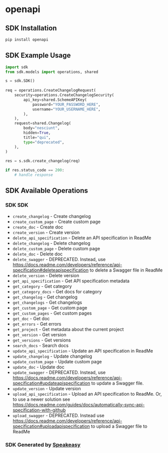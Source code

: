 # openapi

<!-- Start SDK Installation -->
## SDK Installation

```bash
pip install openapi
```
<!-- End SDK Installation -->

<!-- Start SDK Example Usage -->
## SDK Example Usage

```python
import sdk
from sdk.models import operations, shared

s = sdk.SDK()
    
req = operations.CreateChangelogRequest(
    security=operations.CreateChangelogSecurity(
        api_key=shared.SchemeAPIKey(
            password="YOUR_PASSWORD_HERE",
            username="YOUR_USERNAME_HERE",
        ),
    ),
    request=shared.Changelog(
        body="nesciunt",
        hidden=True,
        title="qui",
        type="deprecated",
    ),
)
    
res = s.sdk.create_changelog(req)

if res.status_code == 200:
    # handle response
```
<!-- End SDK Example Usage -->

<!-- Start SDK Available Operations -->
## SDK Available Operations

### SDK SDK

* `create_changelog` - Create changelog
* `create_custom_page` - Create custom page
* `create_doc` - Create doc
* `create_version` - Create version
* `delete_api_specification` - Delete an API specification in ReadMe
* `delete_changelog` - Delete changelog
* `delete_custom_page` - Delete custom page
* `delete_doc` - Delete doc
* `delete_swagger` - DEPRECATED. Instead, use https://docs.readme.com/developers/reference/api-specification#deleteapispecification to delete a Swagger file in ReadMe
* `delete_version` - Delete version
* `get_api_specification` - Get API specification metadata
* `get_category` - Get category
* `get_category_docs` - Get docs for category
* `get_changelog` - Get changelog
* `get_changelogs` - Get changelogs
* `get_custom_page` - Get custom page
* `get_custom_pages` - Get custom pages
* `get_doc` - Get doc
* `get_errors` - Get errors
* `get_project` - Get metadata about the current project
* `get_version` - Get version
* `get_versions` - Get versions
* `search_docs` - Search docs
* `update_api_specification` - Update an API specification in ReadMe
* `update_changelog` - Update changelog
* `update_custom_page` - Update custom page
* `update_doc` - Update doc
* `update_swagger` - DEPRECATED. Instead, use https://docs.readme.com/developers/reference/api-specification#updateapispecification to update a Swagger file.
* `update_version` - Update version
* `upload_api_specification` - Upload an API specification to ReadMe. Or, to use a newer solution see https://docs.readme.com/guides/docs/automatically-sync-api-specification-with-github
* `upload_swagger` - DEPRECATED. Instead use https://docs.readme.com/developers/reference/api-specification#uploadapispecification to upload a Swagger file to ReadMe

<!-- End SDK Available Operations -->

### SDK Generated by [Speakeasy](https://docs.speakeasyapi.dev/docs/using-speakeasy/client-sdks)
